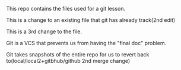 
This repo contains the files used for a git lesson.

This is a change to an existing file that git has already track(2nd edit)

This is a 3rd change to the file.

Git is a VCS that prevents us from having the "final doc" problem.

Git takes snapshots of the entire repo for us to revert back to(local/local2+gitbhub/github 2nd merge change)

